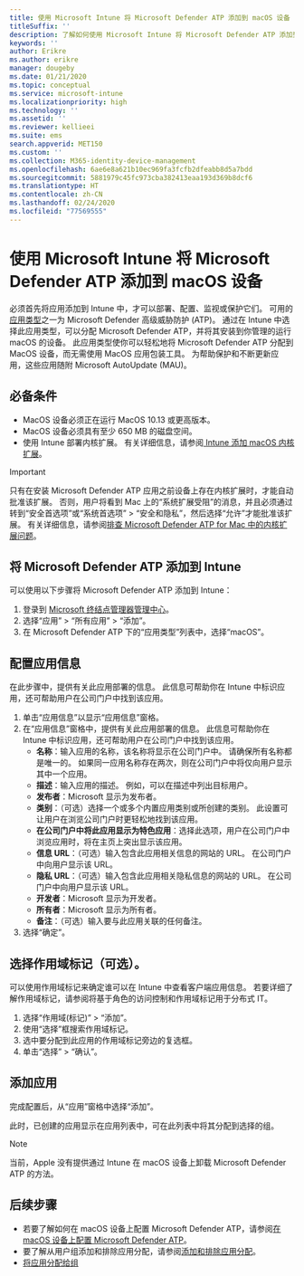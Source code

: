 ```yaml
---
title: 使用 Microsoft Intune 将 Microsoft Defender ATP 添加到 macOS 设备
titleSuffix: ''
description: 了解如何使用 Microsoft Intune 将 Microsoft Defender ATP 添加到 macOS 设备。
keywords: ''
author: Erikre
ms.author: erikre
manager: dougeby
ms.date: 01/21/2020
ms.topic: conceptual
ms.service: microsoft-intune
ms.localizationpriority: high
ms.technology: ''
ms.assetid: ''
ms.reviewer: kellieei
ms.suite: ems
search.appverid: MET150
ms.custom: ''
ms.collection: M365-identity-device-management
ms.openlocfilehash: 6ae6e8a621b10ec969fa3fcfb2dfeabb8d5a7bdd
ms.sourcegitcommit: 5881979c45fc973cba382413eaa193d369b8dcf6
ms.translationtype: HT
ms.contentlocale: zh-CN
ms.lasthandoff: 02/24/2020
ms.locfileid: "77569555"
---
```

# <a name="add-microsoft-defender-atp-to-macos-devices-using-microsoft-intune"></a>使用 Microsoft Intune 将 Microsoft Defender ATP 添加到 macOS 设备

必须首先将应用添加到 Intune 中，才可以部署、配置、监视或保护它们。 可用的[应用类型](~/apps/apps-add.md#app-types-in-microsoft-intune)之一为 Microsoft Defender 高级威胁防护 (ATP)。 通过在 Intune 中选择此应用类型，可以分配 Microsoft Defender ATP，并将其安装到你管理的运行 macOS 的设备。 此应用类型使你可以轻松地将 Microsoft Defender ATP 分配到 MacOS 设备，而无需使用 MacOS 应用包装工具。 为帮助保护和不断更新应用，这些应用随附 Microsoft AutoUpdate (MAU)。

## <a name="prerequisites"></a>必备条件
- MacOS 设备必须正在运行 MacOS 10.13 或更高版本。
- MacOS 设备必须具有至少 650 MB 的磁盘空间。
- 使用 Intune 部署内核扩展。 有关详细信息，请参阅[ Intune 添加 macOS 内核扩展](~/configuration/kernel-extensions-overview-macos.md)。

> [!IMPORTANT]
> 只有在安装 Microsoft Defender ATP 应用之前设备上存在内核扩展时，才能自动批准该扩展。 否则，用户将看到 Mac 上的“系统扩展受阻”的消息，并且必须通过转到“安全首选项”或“系统首选项” > “安全和隐私”，然后选择“允许”才能批准该扩展。 有关详细信息，请参阅[排查 Microsoft Defender ATP for Mac 中的内核扩展问题](https://docs.microsoft.com/windows/security/threat-protection/microsoft-defender-atp/mac-support-kext)。

## <a name="add-microsoft-defender-atp-to-intune"></a>将 Microsoft Defender ATP 添加到 Intune
可以使用以下步骤将 Microsoft Defender ATP 添加到 Intune：

1. 登录到 [Microsoft 终结点管理器管理中心](https://go.microsoft.com/fwlink/?linkid=2109431)。
2. 选择“应用” > “所有应用” > “添加”。
3. 在 Microsoft Defender ATP 下的“应用类型”列表中，选择“macOS”。

## <a name="configure-app-information"></a>配置应用信息
在此步骤中，提供有关此应用部署的信息。 此信息可帮助你在 Intune 中标识应用，还可帮助用户在公司门户中找到该应用。

1. 单击“应用信息”以显示“应用信息”窗格。
2. 在“应用信息”窗格中，提供有关此应用部署的信息。 此信息可帮助你在 Intune 中标识应用，还可帮助用户在公司门户中找到该应用。
    - **名称**：输入应用的名称，该名称将显示在公司门户中。 请确保所有名称都是唯一的。 如果同一应用名称存在两次，则在公司门户中将仅向用户显示其中一个应用。
    - **描述**：输入应用的描述。 例如，可以在描述中列出目标用户。
    - **发布者**：Microsoft 显示为发布者。
    - **类别**：（可选）选择一个或多个内置应用类别或所创建的类别。 此设置可让用户在浏览公司门户时更轻松地找到该应用。
    - **在公司门户中将此应用显示为特色应用**：选择此选项，用户在公司门户中浏览应用时，将在主页上突出显示该应用。
    - **信息 URL**：（可选）输入包含此应用相关信息的网站的 URL。 在公司门户中向用户显示该 URL。
    - **隐私 URL**：（可选）输入包含此应用相关隐私信息的网站的 URL。 在公司门户中向用户显示该 URL。
    - **开发者**：Microsoft 显示为开发者。
    - **所有者**：Microsoft 显示为所有者。
    - **备注**：（可选）输入要与此应用关联的任何备注。
3. 选择“确定”。

## <a name="select-scope-tags-optional"></a>选择作用域标记（可选）。
可以使用作用域标记来确定谁可以在 Intune 中查看客户端应用信息。 若要详细了解作用域标记，请参阅将基于角色的访问控制和作用域标记用于分布式 IT。
1.  选择“作用域(标记)” > “添加”。
2.  使用“选择”框搜索作用域标记。
3.  选中要分配到此应用的作用域标记旁边的复选框。
4.  单击“选择” > “确认”。

## <a name="add-the-app"></a>添加应用
完成配置后，从“应用”窗格中选择“添加”。 

此时，已创建的应用显示在应用列表中，可在此列表中将其分配到选择的组。 

> [!NOTE]
> 当前，Apple 没有提供通过 Intune 在 macOS 设备上卸载 Microsoft Defender ATP 的方法。

## <a name="next-steps"></a>后续步骤
- 若要了解如何在 macOS 设备上配置 Microsoft Defender ATP，请参阅[在 macOS 设备上配置 Microsoft Defender ATP](https://docs.microsoft.com/windows/security/threat-protection/microsoft-defender-atp/mac-preferences)。
- 要了解从用户组添加和排除应用分配，请参阅[添加和排除应用分配](~/apps/apps-inc-exl-assignments.md)。
- [将应用分配给组](~/apps/apps-deploy.md)

